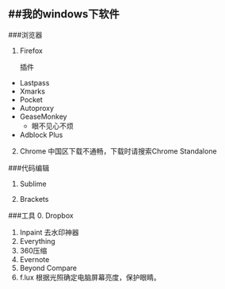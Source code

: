 ##我的windows下软件
-----
###浏览器
1. Firefox

    插件

 + Lastpass
 + Xmarks
 + Pocket
 + Autoproxy
 + GeaseMonkey
    + 眼不见心不烦
 + Adblock Plus 
 

2. Chrome 中国区下载不通畅，下载时请搜索Chrome Standalone

###代码编辑
1. Sublime

2. Brackets

###工具
0. Dropbox
1. Inpaint  去水印神器
2. Everything
3. 360压缩
4. Evernote
5. Beyond Compare
6. f.lux 根据光照确定电脑屏幕亮度，保护眼睛。
